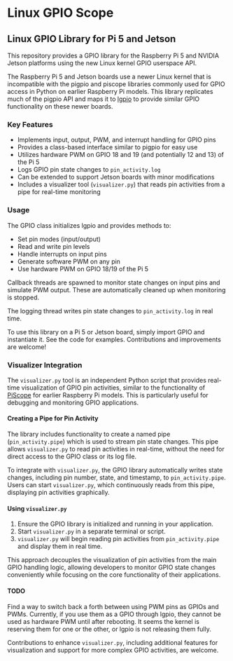 # Linux GPIO Scope

## Linux GPIO Library for Pi 5 and Jetson

This repository provides a GPIO library for the Raspberry Pi 5 and NVIDIA Jetson platforms using the new Linux kernel GPIO userspace API.

The Raspberry Pi 5 and Jetson boards use a newer Linux kernel that is incompatible with the pigpio and piscope libraries commonly used for GPIO access in Python on earlier Raspberry Pi models. This library replicates much of the pigpio API and maps it to [lgpio](https://abyz.me.uk/lg/py_lgpio.html) to provide similar GPIO functionality on these newer boards.

### Key Features

- Implements input, output, PWM, and interrupt handling for GPIO pins
- Provides a class-based interface similar to pigpio for easy use
- Utilizes hardware PWM on GPIO 18 and 19 (and potentially 12 and 13) of the Pi 5
- Logs GPIO pin state changes to `pin_activity.log`
- Can be extended to support Jetson boards with minor modifications
- Includes a visualizer tool (`visualizer.py`) that reads pin activities from a pipe for real-time monitoring

### Usage

The GPIO class initializes lgpio and provides methods to:
- Set pin modes (input/output)
- Read and write pin levels
- Handle interrupts on input pins
- Generate software PWM on any pin
- Use hardware PWM on GPIO 18/19 of the Pi 5

Callback threads are spawned to monitor state changes on input pins and simulate PWM output. These are automatically cleaned up when monitoring is stopped.

The logging thread writes pin state changes to `pin_activity.log` in real time.

To use this library on a Pi 5 or Jetson board, simply import GPIO and instantiate it. See the code for examples. Contributions and improvements are welcome!

### Visualizer Integration

The `visualizer.py` tool is an independent Python script that provides real-time visualization of GPIO pin activities, similar to the functionality of [PiScope](https://abyz.me.uk/rpi/pigpio/piscope.html) for earlier Raspberry Pi models. This is particularly useful for debugging and monitoring GPIO applications.

#### Creating a Pipe for Pin Activity

The library includes functionality to create a named pipe (`pin_activity.pipe`) which is used to stream pin state changes. This pipe allows `visualizer.py` to read pin activities in real-time, without the need for direct access to the GPIO class or its log file.

To integrate with `visualizer.py`, the GPIO library automatically writes state changes, including pin number, state, and timestamp, to `pin_activity.pipe`. Users can start `visualizer.py`, which continuously reads from this pipe, displaying pin activities graphically.

#### Using `visualizer.py`

1. Ensure the GPIO library is initialized and running in your application.
2. Start `visualizer.py` in a separate terminal or script.
3. `visualizer.py` will begin reading pin activities from `pin_activity.pipe` and display them in real time.

This approach decouples the visualization of pin activities from the main GPIO handling logic, allowing developers to monitor GPIO state changes conveniently while focusing on the core functionality of their applications.

#### TODO
Find a way to switch back a forth between using PWM pins as GPIOs and PWMs. Currently, if you use them as a GPIO through lgpio, they cannot be used as hardware PWM until after rebooting. It seems the kernel is reserving them for one or the other, or lgpio is not releasing them fully.

Contributions to enhance `visualizer.py`, including additional features for visualization and support for more complex GPIO activities, are welcome.
